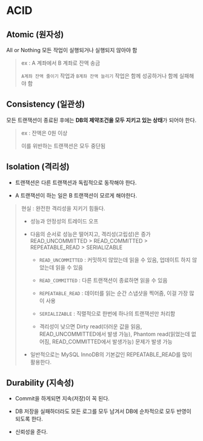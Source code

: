 # ACID

## Atomic (원자성)

All or Nothing 모든 작업이 실행되거나 실행되지 않아야 함

> ex : A 계좌에서 B 계좌로 잔액 송금
> 
> `A계좌 잔액 줄이기` 작업과 `B계좌 잔액 늘리기` 작업은 함께 성공하거나 함께 실패해야 함

## Consistency (일관성)

모든 트랜잭션이 종료된 후에는 **DB의 제약조건을 모두 지키고 있는 상태**가 되어야 한다.

> ex : 잔액은 0원 이상
> 
> 이를 위반하는 트랜잭션은 모두 중단됨

## Isolation (격리성)

- 트랜잭션은 다른 트랜잭션과 독립적으로 동작해야 한다.

- A 트랜잭션이 하는 일은 B 트랜잭션이 모르게 해야한다.

> 현실 : 완전한 격리성을 지키기 힘들다.
> 
> - 성능과 안정성의 트레이드 오프
> 
> - 다음의 순서로 성능은 떨어지고, 격리성(고립성)은 증가
> 	  READ_UNCOMMITTED > READ_COMMITTED > REPEATABLE_READ > SERIALIZABLE
> 	  
> 	- `READ_UNCOMMITTED` : 커밋하지 않았는데 읽을 수 있음, 업데이트 하지 않았는데 읽을 수 있음
> 	  
> 	- `READ_COMMITTED` : 다른 트랜잭션이 종료하면 읽을 수 있음
> 	  
> 	- `REPEATABLE_READ` : 데이터를 읽는 순간 스냅샷을 찍어줌, 이걸 가장 많이 사용
> 	  
> 	- `SERIALIZABLE` : 직렬적으로 한번에 하나의 트랜잭션만 처리함
> 	  
> 	- 격리성이 낮으면 Dirty read(더러운 값을 읽음, READ_UNCOMMITTED에서 발생 가능), Phantom read(읽었는데 없어짐, READ_COMMITTED에서 발생가능) 문제가 발생 가능
> 
> - 일반적으로는 MySQL InnoDB의 기본값인 REPEATABLE_READ를 많이 활용한다.

## Durability (지속성)

- Commit을 하게되면 지속(저장)이 꼭 된다.

- DB 저장을 실패하더라도 모든 로그를 모두 남겨서 DB에 순차적으로 모두 반영이 되도록 한다.
  
- 신뢰성을 준다.